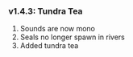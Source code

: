 ### v1.4.3: Tundra Tea

1. Sounds are now mono
2. Seals no longer spawn in rivers
3. Added tundra tea
